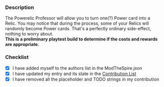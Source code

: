 ### Description
The Powerelic Professor will allow you to turn one(?) Power card into a Relic. You may notice that during the process, some of your Relics will randomly become Power cards. That's a perfectly ordinary side-effect, nothing to worry about.     
<b>This is a preliminary playtest build to determine if the costs and rewards are appropriate.</b> 
  
### Checklist
- [X] I have added myself to the authors list in the ModTheSpire.json
- [X] I have updated my entry and its state in the [Contribution List](https://docs.google.com/spreadsheets/d/1PgRwGs0OWx8RKYv1QEsrOm7HJdfaqULHRM5qSSHo_yU/edit?usp=sharing)
- [X] I have removed all the placeholder and TODO strings in my contribution